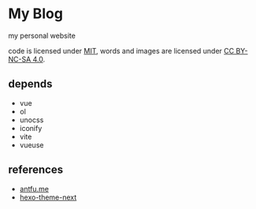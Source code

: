 # My Blog

my personal website

code is licensed under [MIT](https://github.com/shellingfordly/travel_map/blob/main/LICENSE),
words and images are licensed under [CC BY-NC-SA 4.0](https://creativecommons.org/licenses/by-nc-sa/4.0/).

## depends

- vue
- ol
- unocss
- iconify
- vite
- vueuse

## references

- [antfu.me](https://github.com/antfu/antfu.me)
- [hexo-theme-next](https://github.com/iissnan/hexo-theme-next)
